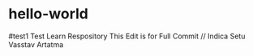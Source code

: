 # hello-world
#test1
Test Learn Respository
This Edit is for Full Commit
// Indica Setu Vasstav Artatma
